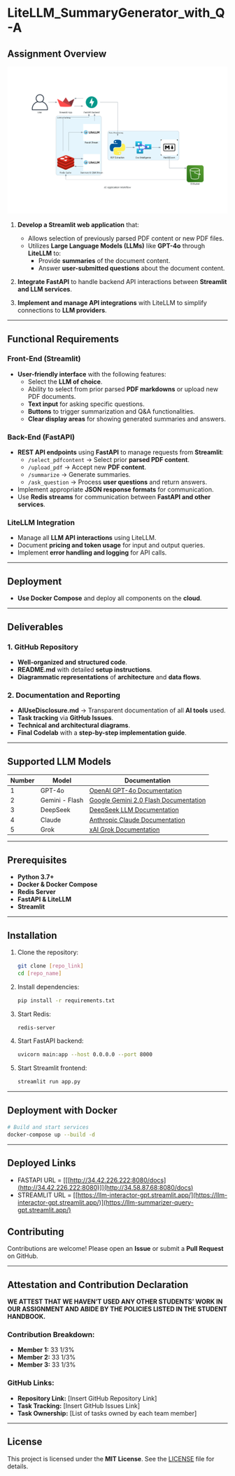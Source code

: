 # LiteLLM_SummaryGenerator_with_Q-A


## Assignment Overview

![alt text](image.png)


1. **Develop a Streamlit web application** that:
   - Allows selection of previously parsed PDF content or new PDF files.
   - Utilizes **Large Language Models (LLMs)** like **GPT-4o** through **LiteLLM** to:
     - Provide **summaries** of the document content.
     - Answer **user-submitted questions** about the document content.

2. **Integrate FastAPI** to handle backend API interactions between **Streamlit and LLM services**.
3. **Implement and manage API integrations** with LiteLLM to simplify connections to **LLM providers**.

---

## Functional Requirements

### Front-End (Streamlit)
- **User-friendly interface** with the following features:
  - Select the **LLM of choice**.
  - Ability to select from prior parsed **PDF markdowns** or upload new PDF documents.
  - **Text input** for asking specific questions.
  - **Buttons** to trigger summarization and Q&A functionalities.
  - **Clear display areas** for showing generated summaries and answers.

### Back-End (FastAPI)
- **REST API endpoints** using **FastAPI** to manage requests from **Streamlit**:
  - `/select_pdfcontent` → Select prior **parsed PDF content**.
  - `/upload_pdf` → Accept new **PDF content**.
  - `/summarize` → Generate summaries.
  - `/ask_question` → Process **user questions** and return answers.
- Implement appropriate **JSON response formats** for communication.
- Use **Redis streams** for communication between **FastAPI and other services**.

### LiteLLM Integration
- Manage all **LLM API interactions** using LiteLLM.
- Document **pricing and token usage** for input and output queries.
- Implement **error handling and logging** for API calls.

---

## Deployment

- **Use Docker Compose** and deploy all components on the **cloud**.

---

## Deliverables

### 1. GitHub Repository
- **Well-organized and structured code**.
- **README.md** with detailed **setup instructions**.
- **Diagrammatic representations** of **architecture** and **data flows**.

### 2. Documentation and Reporting
- **AIUseDisclosure.md** → Transparent documentation of all **AI tools** used.
- **Task tracking** via **GitHub Issues**.
- **Technical and architectural diagrams**.
- **Final Codelab** with a **step-by-step implementation guide**.

---

## Supported LLM Models

| Number | Model | Documentation |
|--------|--------|----------------|
| 1 | GPT-4o | [OpenAI GPT-4o Documentation](https://platform.openai.com/docs/) |
| 2 | Gemini - Flash | [Google Gemini 2.0 Flash Documentation](https://ai.google.dev/) |
| 3 | DeepSeek | [DeepSeek LLM Documentation](https://deepseek.ai/) |
| 4 | Claude | [Anthropic Claude Documentation](https://www.anthropic.com/) |
| 5 | Grok | [xAI Grok Documentation](https://x.ai/) |

---

## Prerequisites

- **Python 3.7+**
- **Docker & Docker Compose**
- **Redis Server**
- **FastAPI & LiteLLM**
- **Streamlit**

---

## Installation

1. Clone the repository:
   ```bash
   git clone [repo_link]
   cd [repo_name]
   ```
2. Install dependencies:
   ```bash
   pip install -r requirements.txt
   ```
3. Start Redis:
   ```bash
   redis-server
   ```
4. Start FastAPI backend:
   ```bash
   uvicorn main:app --host 0.0.0.0 --port 8000
   ```
5. Start Streamlit frontend:
   ```bash
   streamlit run app.py
   ```

---

## Deployment with Docker

```bash
# Build and start services
docker-compose up --build -d
```

---
## Deployed Links 

- FASTAPI URL = [[[http://34.42.226.222:8080/docs](http://34.42.226.222:8080)]](http://34.58.87.68:8080/docs)
- STREAMLIT URL = [[https://llm-interactor-gpt.streamlit.app/](https://llm-interactor-gpt.streamlit.app/)](https://llm-summarizer-query-gpt.streamlit.app/)

## Contributing

Contributions are welcome! Please open an **Issue** or submit a **Pull Request** on GitHub.

---
## Attestation and Contribution Declaration

**WE ATTEST THAT WE HAVEN’T USED ANY OTHER STUDENTS’ WORK IN OUR ASSIGNMENT AND ABIDE BY THE POLICIES LISTED IN THE STUDENT HANDBOOK.**

### Contribution Breakdown:
- **Member 1:** 33 1/3%
- **Member 2:** 33 1/3%
- **Member 3:** 33 1/3%

### GitHub Links:
- **Repository Link:** [Insert GitHub Repository Link]
- **Task Tracking:** [Insert GitHub Issues Link]
- **Task Ownership:** [List of tasks owned by each team member]

---
## License

This project is licensed under the **MIT License**. See the [LICENSE](LICENSE) file for details.

